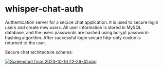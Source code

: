 # whisper-chat-auth
Authentication server for a secure chat application. It is used to secure login users and create new users. All user information is stored in MySQL database, and the users passwords are hashed using bcrypt password-hashing algorithm. After successful login secure http-only cookie is returned to the user.

Secure chat architecture schema: 

<a target="_blank" href="https://imageupload.io/Td7dJOjkbVn5y3C"><img  src="https://imageupload.io/ib/03dKesnMfZfJuJK_1697490579.png" alt="Screenshot from 2023-10-16 22-26-41.png"/></a>
